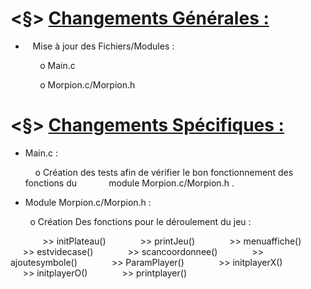 # <§> **<u>Changements Générales :</u>**

-    Mise à jour des Fichiers/Modules :

            o Main.c

            o Morpion.c/Morpion.h

# <§> **<u>Changements Spécifiques :</u>**

- Main.c :
  
      o  Création des tests afin de vérifier le bon fonctionnement des fonctions du             module Morpion.c/Morpion.h .
  
  
- Module Morpion.c/Morpion.h :

            o Création Des fonctions pour le déroulement du jeu :

                >> initPlateau()
                >> printJeu()
                >> menuaffiche()
                >> estvidecase()
                >> scancoordonnee()
                >> ajoutesymbole()
                >> ParamPlayer()
                >> initplayerX()
                >> initplayerO()
                >> printplayer()
